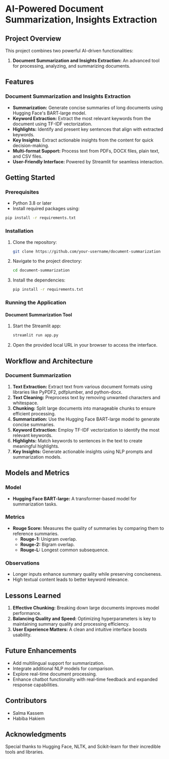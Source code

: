 # AI-Powered Document Summarization, Insights Extraction

## Project Overview
This project combines two powerful AI-driven functionalities:
1. **Document Summarization and Insights Extraction:** An advanced tool for processing, analyzing, and summarizing documents.


## Features

### Document Summarization and Insights Extraction
- **Summarization:** Generate concise summaries of long documents using Hugging Face's BART-large model.
- **Keyword Extraction:** Extract the most relevant keywords from the document using TF-IDF vectorization.
- **Highlights:** Identify and present key sentences that align with extracted keywords.
- **Key Insights:** Extract actionable insights from the content for quick decision-making.
- **Multi-format Support:** Process text from PDFs, DOCX files, plain text, and CSV files.
- **User-Friendly Interface:** Powered by Streamlit for seamless interaction.



## Getting Started

### Prerequisites
- Python 3.8 or later
- Install required packages using:

```bash
pip install -r requirements.txt
```

### Installation
1. Clone the repository:
   ```bash
   git clone https://github.com/your-username/document-summarization
   ```
2. Navigate to the project directory:
   ```bash
   cd document-summarization
   ```
3. Install the dependencies:
   ```bash
   pip install -r requirements.txt
   ```

### Running the Application

#### Document Summarization Tool
1. Start the Streamlit app:
   ```bash
   streamlit run app.py
   ```
2. Open the provided local URL in your browser to access the interface.



## Workflow and Architecture

### Document Summarization
1. **Text Extraction:** Extract text from various document formats using libraries like PyPDF2, pdfplumber, and python-docx.
2. **Text Cleaning:** Preprocess text by removing unwanted characters and whitespace.
3. **Chunking:** Split large documents into manageable chunks to ensure efficient processing.
4. **Summarization:** Use the Hugging Face BART-large model to generate concise summaries.
5. **Keyword Extraction:** Employ TF-IDF vectorization to identify the most relevant keywords.
6. **Highlights:** Match keywords to sentences in the text to create meaningful highlights.
7. **Key Insights:** Generate actionable insights using NLP prompts and summarization models.

## Models and Metrics

### Model
- **Hugging Face BART-large:** A transformer-based model for summarization tasks.

### Metrics
- **Rouge Score:** Measures the quality of summaries by comparing them to reference summaries.
  - **Rouge-1:** Unigram overlap.
  - **Rouge-2:** Bigram overlap.
  - **Rouge-L:** Longest common subsequence.

### Observations
- Longer inputs enhance summary quality while preserving conciseness.
- High textual content leads to better keyword relevance.

## Lessons Learned
1. **Effective Chunking:** Breaking down large documents improves model performance.
2. **Balancing Quality and Speed:** Optimizing hyperparameters is key to maintaining summary quality and processing efficiency.
3. **User Experience Matters:** A clean and intuitive interface boosts usability.

## Future Enhancements
- Add multilingual support for summarization.
- Integrate additional NLP models for comparison.
- Explore real-time document processing.
- Enhance chatbot functionality with real-time feedback and expanded response capabilities.

## Contributors
- Salma Kassem
- Habiba Hakiem

## Acknowledgments
Special thanks to Hugging Face, NLTK, and Scikit-learn for their incredible tools and libraries.



